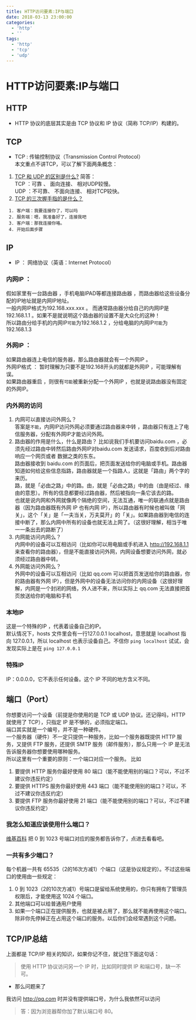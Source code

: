 ```yaml
---
title: HTTP访问要素:IP与端口
date: 2018-03-13 23:00:00
categories:
  - 'http'
  - ''
tags:
  - 'http'
  - 'tcp'
  - 'udp'
---
```


# HTTP访问要素:IP与端口

## HTTP
* HTTP 协议的底层其实是由 TCP 协议和 IP 协议（简称 TCP/IP）构建的。

## TCP
* TCP : 传输控制协议（Transmission Control Protocol）  
本文重点不讲TCP，可以了解下面两条概念：

1. [TCP 和 UDP 的区别是什么?](https://www.nowcoder.com/questionTerminal/63c8b45c91a544bd8febc1f1ff02e3b5?toCommentId=73766)
简答：  
TCP ：可靠 、 面向连接、  相对UDP较慢。  
UDP ：不可靠、 不面向连接、 相对TCP较快。
2. [TCP 的三次握手指的是什么？](https://github.com/jawil/blog/issues/14)
```
 1. 客户端：我要连接你了，可以吗
 2. 服务端：嗯，我准备好了，连接我吧
 3. 客户端：那我连接你咯。
 4. 开始后面步骤
```

## IP
* IP ： 网络协议（英语：Internet Protocol）  

### 内网IP ：  
假如家里有一台路由器 ，手机电脑IPAD等都连接路由器 ，而路由器给这些设备分配的IP地址就是内网IP地址。  
一般内网IP格式为192.168.xxx.xxx 。
而通常路由器分给自己的内网IP是192.168.1.1 。如果不是就说明这个路由器的设置不是大众化的这种！    
所以路由分给手机的内网IP`可能`为192.168.1.2  ，分给电脑的内网IP`可能`为192.168.1.3  

### 外网IP ：  
如果路由器连上电信的服务器，那么路由器就会有一个外网IP 。  
外网IP格式 ： 暂时理解为只要不是192.168开头的就都是外网IP ，可能理解有误。   
如果路由器重启 ，则很有`可能`被重新分配一个外网IP ，也就是说路由器没有固定的外网IP。

### 内外网的访问  
 1. 内网可以直接访问外网么？  
 答案是`不能`，内网IP访问外网必须要通过路由器来中转 ，路由器只有连上了电信服务器，分配有外网IP才能访问外网。  
 2. 路由器的作用是什么，什么是路由？
 比如说我们手机要访问baidu.com  ，必须先经过路由中转然后路由外网IP对baidu.com 发送请求，百度收到后对路由响应一个网页或者  数据之类的东东。  
 路由器接收到 baidu.com 的页面后，把页面发送给你的电脑或手机。路由器知道如何给这些信息指路，路由器就是一个指路人，这就是「路由」两个字的来历。  
 路，就是「必由之路」中的路。由，就是「必由之路」中的由（由是经过、缘由的意思）。所有的信息都要经过路由器，然后被指向一条它该去的路。  
 也就是说内网和外网就像两个隔绝的空间，无法互通，唯一的联通点就是路由器（因为路由器既有外网 IP 也有内网 IP），所以路由器有时候也被叫做「网关」，这个「关」是「一夫当关，万夫莫开」的「关」。如果路由器到电信的连接中断了，那么内网中所有的设备也就无法上网了。（这很好理解，相当于唯一一条出去的路断了）  
 3. 内网能访问内网么？  
 内网中的设备可以互相访问（比如你可以用电脑或手机进入 http://192.168.1.1 来查看你的路由器），但是不能直接访问外网，内网设备想要访问外网，就必须经过路由器中转。  
 4. 外网能访问外网么？  
 外网中的设备可以互相访问（比如 qq.com 可以把首页发送给你的路由器，你的路由器有外网 IP），但是外网中的设备无法访问你的内网设备（这很好理解，内网是一个封闭的网络，外人进不来，所以实际上 qq.com 无法直接把首页放送给你的电脑和手机

### 本地IP  
这是一个特殊的IP ，代表着设备自己的IP。  
默认情况下，hosts 文件里会有一行127.0.0.1 localhost，意思就是 localhost 指向 127.0.0.1，所以 localhost 也表示设备自己。不信你 `ping localhost` 试试，会发现实际上是在 `ping 127.0.0.1`

### 特殊IP
IP：0.0.0.0，它不表示任何设备。这个 IP 不同的地方含义不同。

## 端口（Port）
你想要访问一个设备（前提是你使用的是 TCP 或 UDP 协议。还记得吗，HTTP 就使用了 TCP），只指定 IP 是不够的，必须指定端口。  
端口其实就是一个编号，并不是一种硬件。  
一个服务器（硬件）不一定只提供一种服务，比如一个服务器既提供 HTTP 服务，又提供 FTP 服务，还提供 SMTP 服务（邮件服务），那么只用一个 IP 是无法告诉服务器你想要使用哪种服务。  
所以这里有一个重要的原则：一个端口对应一个服务。
比如  
1. 要提供 HTTP 服务你最好使用 80 端口（能不能使用别的端口？可以，不过不建议你违反约定）
2. 要提供 HTTPS 服务你最好使用 443 端口（能不能使用别的端口？可以，不过不建议你违反约定）
3. 要提供 FTP 服务你最好使用 21 端口（能不能使用别的端口？可以，不过不建议你违反约定）

### 我怎么知道应该使用什么端口？
[维基百科](https://zh.wikipedia.org/wiki/TCP/UDP%E7%AB%AF%E5%8F%A3%E5%88%97%E8%A1%A8#0.E5.88.B01023.E5.8F.B7.E7.AB.AF.E5.8F.A3) 把 0 到 1023 号端口对应的服务都告诉你了，点进去看看吧。  

### 一共有多少端口？
每个机器一共有 65535（2的16次方减1）个端口（这是协议规定的）。不过这些端口的使用由一些规定：  
1. 0 到 1023（2的10次方减1）号端口是留给系统使用的，你只有拥有了管理员权限后，才能使用这 1024 个端口。
2. 其他端口可以给普通用户使用
3. 如果一个端口正在提供服务，也就是被占用了，那么就不能再使用这个端口。除非你先停掉正在占用这个端口的服务。以后你们会经常遇到这个问题。

## TCP/IP总结
上面都是 TCP/IP 相关的知识，如果你记不住，就记住下面这句话：

>使用 HTTP 协议访问另一个 IP 时，比如同时提供 IP 和端口号，缺一不可。

* 那么问题来了

我访问 http://qq.com 时并没有提供端口号，为什么我依然可以访问

>答：因为浏览器帮你加了默认端口号 80。
